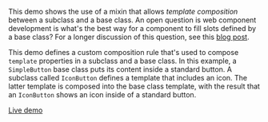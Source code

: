 This demo shows the use of a mixin that allows *template composition* between
a subclass and a base class. An open question is web component development is
what's the best way for a component to fill slots defined by a base class?
For a longer discussion of this question, see this
[blog post](http://blog.quickui.org/2013/06/11/puzzle-define-html-custom-element-subclasses-that-can-fill-in-base-class-insertion-points/).

This demo defines a custom composition rule that's used to compose `template`
properties in a subclass and a base class. In this example, a `SimpleButton`
base class puts its content inside a standard button. A subclass called
`IconButton` defines a template that includes an icon. The latter template is
composed into the base class template, with the result that an `IconButton`
shows an icon inside of a standard button.

[Live demo](http://componentkitchen.github.io/element-base/demos/Template%20Composition/)
